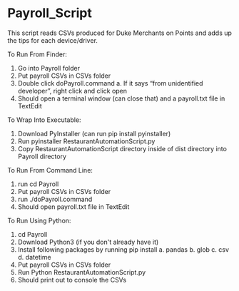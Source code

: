 # Payroll_Script

This script reads CSVs produced for Duke Merchants on Points and adds up the tips for each device/driver.

To Run From Finder:
1. Go into Payroll folder
2. Put payroll CSVs in CSVs folder
2. Double click doPayroll.command
    a. If it says “from unidentified developer”, right click and click open
3. Should open a terminal window (can close that) and a payroll.txt file in TextEdit

To Wrap Into Executable:
1. Download PyInstaller (can run pip install pyinstaller)
2. Run pyinstaller RestaurantAutomationScript.py
3. Copy RestaurantAutomationScript directory inside of dist directory into Payroll directory

To Run From Command Line:
1. run cd Payroll
2. Put payroll CSVs in CSVs folder
2. run ./doPayroll.command
3. Should open payroll.txt file in TextEdit

To Run Using Python:
1. cd Payroll
2. Download Python3 (if you don't already have it)
3. Install following packages by running pip install <package name> 
    a. pandas
    b. glob
    c. csv
    d. datetime
4. Put payroll CSVs in CSVs folder
5. Run Python RestaurantAutomationScript.py
6. Should print out to console the CSVs